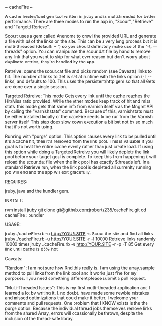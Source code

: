 ~ cacheFire ~

A cache heater/load gen tool written in jruby and is multithreaded for better performance.
There are three modes to run the app in, "Scour", "Retrieve" and "Targetd Rerieve".  


Scour:  uses a gem called Anenome to crawl the provided URL and generate a file with *all* of the links on the site.  This can be a very long process but it is multi-threaded (default: = 1) so you should definately make use of the "-t, --threads" option.  You can manipulate the scour.dat file by hand to remove any link that you want to skip for what ever reason but don't worry about duplicate entries, they're handled by the app.


Retreive:  opens the scour.dat file and picks random (see Caveats) links to hit.  The number of links to Get is set at runtime with the links option (-l, --links) and defaults to 100.  This uses the persistent/http gem so that all Gets are done over a single session. 


Targeted Retreive:  This mode Gets every link until the cache reaches the Hit/Miss ratio provided. While the other modes keep track of hit and miss stats, this mode gets that same info from Varnish itself vias the Mngmt API by calling the "varnishstats" command.  Because of this, varnishstats must be either installed locally or the caceFire needs to be run from the Varnish server itself.  This step does slow down execution a bit but not by so much that it's not worth using.


Running with "purge" option: This option causes every link to be pulled until it's a cache hit, then it's removed from the link pool.  This is valuable if you goal is to heat the entire cache evenly rather than just create load.  If using this option while doing a Targeted Retreive you will likely deplete the link pool before your target goal is complete.  To keep this from happening it will reload the scour.dat file when the link pool has exactly $threads left.  In a standard Retrieve run,  when the link pool is depleted all currenlty running job will end and the app will exit gracefully.


REQUIRES:  

jruby, java and the bundler gem.


INSTALL: 

rvm install jruby
git clone git@github.com:jroberts235/cacheFire.git
cd cacheFire ; bundler 


USAGE:

jruby ./cacheFire.rb -u http://YOUR.SITE -s             Scour the site and find all links
jruby ./cacheFire.rb -u http://YOUR.SITE -r -l 10000    Retrieve links randomly 10000 times
jruby ./cacheFire.rb -u http://YOUR.SITE -r -p -T 85    Get every link until cache is 85% hot


Caveats:

"Random":  I am not sure how Rnd this really is.  I am using the array.sample method to pull links from the link pool and it works just fine for my purposes.  I you need something different please submit a pull request.

"Multi-Threaded Issues":  This is my first mutli-threaded application and I learned a lot by writing it.  I, no doubt, have made some newbie mistakes and missed optimizations that could make it better.  I welcome your comments and pull requests.  One problem that I KNOW exists is the the purge option.  Because the individual thread jobs themselves remove links from the shared Array,  errors will ocassionally be thrown, despite the inclusion of the thread-safe libray.

